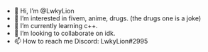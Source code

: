 - 👋 Hi, I’m @LwkyLion
- 👀 I’m interested in fivem, anime, drugs. (the drugs one is a joke)
- 🌱 I’m currently learning c++.
- 💞️ I’m looking to collaborate on idk.
- 📫 How to reach me Discord: LwkyLion#2995

<!---
LwkyLion/LwkyLion is a ✨ special ✨ repository because its `README.md` (this file) appears on your GitHub profile.
You can click the Preview link to take a look at your changes.
--->
